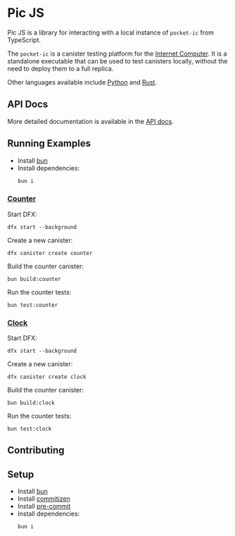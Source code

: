 # Pic JS

Pic JS is a library for interacting with a local instance of `pocket-ic` from TypeScript.

The `pocket-ic` is a canister testing platform for the [Internet Computer](https://internetcomputer.org/). It is a standalone executable that can be used to test canisters locally, without the need to deploy them to a full replica.

Other languages available include [Python](https://github.com/dfinity/pocketic-py/) and [Rust](https://github.com/dfinity/ic/tree/master/packages/pocket-ic).

## API Docs

More detailed documentation is available in the [API docs](https://hadronous.github.io/pic-js/).

## Running Examples

- Install [bun](https://bun.sh/)
- Install dependencies:
  ```bash
  bun i
  ```

### [Counter](https://github.com/hadronous/pic-js/tree/main/examples/counter)

Start DFX:

```shell
dfx start --background
```

Create a new canister:

```shell
dfx canister create counter
```

Build the counter canister:

```shell
bun build:counter
```

Run the counter tests:

```shell
bun test:counter
```

### [Clock](https://github.com/hadronous/pic-js/tree/main/examples/clock)

Start DFX:

```shell
dfx start --background
```

Create a new canister:

```shell
dfx canister create clock
```

Build the counter canister:

```shell
bun build:clock
```

Run the counter tests:

```shell
bun test:clock
```

## Contributing

## Setup

- Install [bun](https://bun.sh/)
- Install [commitizen](https://commitizen-tools.github.io/commitizen/)
- Install [pre-commit](https://pre-commit.com/)
- Install dependencies:
  ```bash
  bun i
  ```
